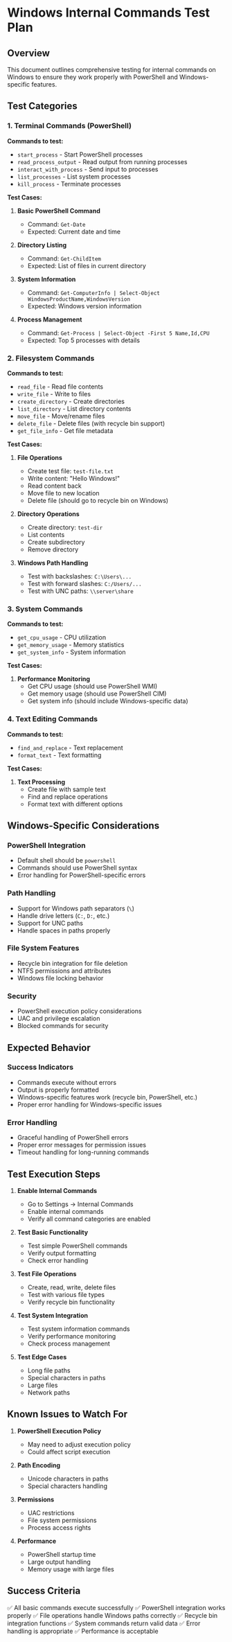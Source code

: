 # Windows Internal Commands Test Plan

## Overview
This document outlines comprehensive testing for internal commands on Windows to ensure they work properly with PowerShell and Windows-specific features.

## Test Categories

### 1. Terminal Commands (PowerShell)
**Commands to test:**
- `start_process` - Start PowerShell processes
- `read_process_output` - Read output from running processes
- `interact_with_process` - Send input to processes
- `list_processes` - List system processes
- `kill_process` - Terminate processes

**Test Cases:**
1. **Basic PowerShell Command**
   - Command: `Get-Date`
   - Expected: Current date and time
   
2. **Directory Listing**
   - Command: `Get-ChildItem`
   - Expected: List of files in current directory
   
3. **System Information**
   - Command: `Get-ComputerInfo | Select-Object WindowsProductName,WindowsVersion`
   - Expected: Windows version information
   
4. **Process Management**
   - Command: `Get-Process | Select-Object -First 5 Name,Id,CPU`
   - Expected: Top 5 processes with details

### 2. Filesystem Commands
**Commands to test:**
- `read_file` - Read file contents
- `write_file` - Write to files
- `create_directory` - Create directories
- `list_directory` - List directory contents
- `move_file` - Move/rename files
- `delete_file` - Delete files (with recycle bin support)
- `get_file_info` - Get file metadata

**Test Cases:**
1. **File Operations**
   - Create test file: `test-file.txt`
   - Write content: "Hello Windows!"
   - Read content back
   - Move file to new location
   - Delete file (should go to recycle bin on Windows)

2. **Directory Operations**
   - Create directory: `test-dir`
   - List contents
   - Create subdirectory
   - Remove directory

3. **Windows Path Handling**
   - Test with backslashes: `C:\Users\...`
   - Test with forward slashes: `C:/Users/...`
   - Test with UNC paths: `\\server\share`

### 3. System Commands
**Commands to test:**
- `get_cpu_usage` - CPU utilization
- `get_memory_usage` - Memory statistics
- `get_system_info` - System information

**Test Cases:**
1. **Performance Monitoring**
   - Get CPU usage (should use PowerShell WMI)
   - Get memory usage (should use PowerShell CIM)
   - Get system info (should include Windows-specific data)

### 4. Text Editing Commands
**Commands to test:**
- `find_and_replace` - Text replacement
- `format_text` - Text formatting

**Test Cases:**
1. **Text Processing**
   - Create file with sample text
   - Find and replace operations
   - Format text with different options

## Windows-Specific Considerations

### PowerShell Integration
- Default shell should be `powershell`
- Commands should use PowerShell syntax
- Error handling for PowerShell-specific errors

### Path Handling
- Support for Windows path separators (`\`)
- Handle drive letters (`C:`, `D:`, etc.)
- Support for UNC paths
- Handle spaces in paths properly

### File System Features
- Recycle bin integration for file deletion
- NTFS permissions and attributes
- Windows file locking behavior

### Security
- PowerShell execution policy considerations
- UAC and privilege escalation
- Blocked commands for security

## Expected Behavior

### Success Indicators
- Commands execute without errors
- Output is properly formatted
- Windows-specific features work (recycle bin, PowerShell, etc.)
- Proper error handling for Windows-specific issues

### Error Handling
- Graceful handling of PowerShell errors
- Proper error messages for permission issues
- Timeout handling for long-running commands

## Test Execution Steps

1. **Enable Internal Commands**
   - Go to Settings → Internal Commands
   - Enable internal commands
   - Verify all command categories are enabled

2. **Test Basic Functionality**
   - Test simple PowerShell commands
   - Verify output formatting
   - Check error handling

3. **Test File Operations**
   - Create, read, write, delete files
   - Test with various file types
   - Verify recycle bin functionality

4. **Test System Integration**
   - Test system information commands
   - Verify performance monitoring
   - Check process management

5. **Test Edge Cases**
   - Long file paths
   - Special characters in paths
   - Large files
   - Network paths

## Known Issues to Watch For

1. **PowerShell Execution Policy**
   - May need to adjust execution policy
   - Could affect script execution

2. **Path Encoding**
   - Unicode characters in paths
   - Special characters handling

3. **Permissions**
   - UAC restrictions
   - File system permissions
   - Process access rights

4. **Performance**
   - PowerShell startup time
   - Large output handling
   - Memory usage with large files

## Success Criteria

✅ All basic commands execute successfully
✅ PowerShell integration works properly
✅ File operations handle Windows paths correctly
✅ Recycle bin integration functions
✅ System commands return valid data
✅ Error handling is appropriate
✅ Performance is acceptable
